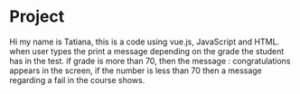 # Project
Hi my name is Tatiana, this is a code using vue.js, JavaScript and HTML.
when user types the print a message depending on the grade the student has in the test. 
if grade is more than 70, then the message : congratulations appears in the screen, 
if the number is less than 70 then a message regarding a fail in the course shows.
